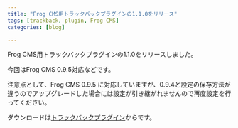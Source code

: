 ```yaml
---
title: "Frog CMS用トラックバックプラグインの1.1.0をリリース"
tags: [trackback, plugin, Frog CMS]
categories: [blog]

---
```


Frog CMS用トラックバックプラグインの1.1.0をリリースしました。

今回はFrog CMS 0.9.5対応などです。

注意点として、Frog CMS 0.9.5 に対応していますが、0.9.4と設定の保存方法が違うのでアップグレードした場合には設定が引き継がれませんので再度設定を行ってください。

ダウンロードは[トラックバックプラグイン][1]からです。

 [1]: http://www.sharkpp.net/php/frog-cms/trackback-plugin.html